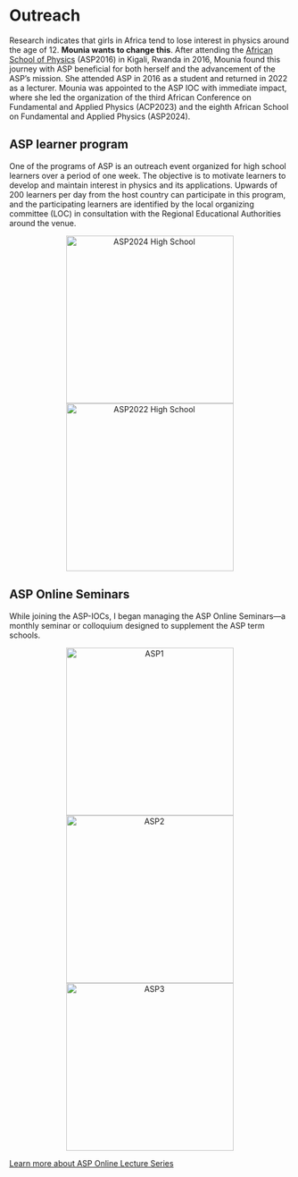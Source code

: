 # Outreach
Research indicates that girls in Africa tend to lose interest in physics around the age of 12. **Mounia wants to change this**. After attending the
[African School of Physics](https://africanschoolofphysics.org) (ASP2016) in Kigali, Rwanda in 2016, Mounia found this journey with ASP beneficial for both herself 
and the advancement of the ASP’s mission. She attended ASP in 2016 as a student and returned in 2022 as a lecturer. 
Mounia was appointed to the ASP IOC with immediate impact, where she led the organization of the third African Conference on Fundamental and Applied Physics (ACP2023)
and the eighth African School on Fundamental and Applied Physics (ASP2024).

## ASP learner program
One of the programs of ASP is an outreach event organized for high school learners over a period of one week. 
The objective is to motivate learners to develop and maintain interest in physics and its applications. 
Upwards of 200 learners per day from the host country can participate in this program, and the participating 
learners are identified by the local organizing committee (LOC) in consultation with the Regional Educational Authorities around the venue.



<p align="center">
  <a href="https://indico.cern.ch/event/1393743/">
    <img src="ASP2024.jpg" alt="ASP2024 High School" width="300" title="Dr. Mounia Laassiri, discussing the mathematical formalism of the concept of center-of-mass and the condition of stability of the 15-block Jenga cantilever that the learners succeeded in building, Photo Credits: Gilbert Tekoute.">
  </a>
  <a href="https://africanschoolofphysics.org/asp2022/">
    <img src="ASP2022.JPG" alt="ASP2022 High School" width="300" title="Dr. Mounia Laassiri having fun with learners playing particle cards at the Nelson Mandela Bay Science and Technology Centre, Photo Credits: Gilbert Tekoute.">
  </a>
</p>
 

## ASP Online Seminars
While joining the ASP-IOCs, I began managing the ASP Online Seminars—a monthly seminar or colloquium designed to supplement the ASP term schools.


<p align="center">
  <img src="ASP_Online_Seminar_1.PNG" alt="ASP1" width="300">
  <img src="ASP_Online_Seminar_3.JPG" alt="ASP2" width="300">
  <img src="ASP_Online_Seminar_2.JPG" alt="ASP3" width="300">
</p>

[Learn more about ASP Online Lecture Series](https://indico.cern.ch/category/12710/) 





